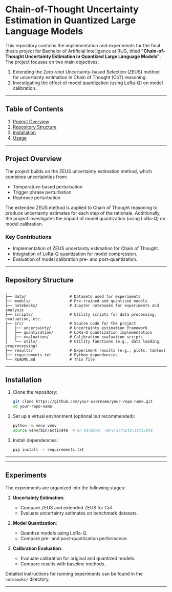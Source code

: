 # **Chain-of-Thought Uncertainty Estimation in Quantized Large Language Models**

This repository contains the implementation and experiments for the final thesis project for Bachelor of Artificial Intelligence at RUG, titled **"Chain-of-Thought Uncertainty Estimation in Quantized Large Language Models"**. The project focuses on two main objectives:
1. Extending the Zero-shot Uncertainty-based Selection (ZEUS) method for uncertainty estimation in Chain of Thought (CoT) reasoning.
2. Investigating the effect of model quantization (using LoRa-Q) on model calibration.

---

## **Table of Contents**
1. [Project Overview](#project-overview)
2. [Repository Structure](#repository-structure)
3. [Installation](#installation)
4. [Usage](#usage)

---

## **Project Overview**
The project builds on the ZEUS uncertainty estimation method, which combines uncertainties from:
- Temperature-based perturbation
- Trigger phrase perturbation
- Rephrase perturbation

The extended ZEUS method is applied to Chain of Thought reasoning to produce uncertainty estimates for each step of the rationale. Additionally, the project investigates the impact of model quantization (using LoRa-Q) on model calibration.

### **Key Contributions**
- Implementation of ZEUS uncertainty estimation for Chain of Thought.
- Integration of LoRa-Q quantization for model compression.
- Evaluation of model calibration pre- and post-quantization.

---

## **Repository Structure**
```
.
├── data/                   # Datasets used for experiments
├── models/                 # Pre-trained and quantized models
├── notebooks/              # Jupyter notebooks for experiments and analysis
├── scripts/                # Utility scripts for data processing, evaluation, etc.
├── src/                    # Source code for the project
│   ├── uncertainty/        # Uncertainty estimation framework
│   ├── quantization/       # LoRa-Q quantization implementation
│   ├── evaluation/         # Calibration evaluation scripts
│   └── utils/              # Utility functions (e.g., data loading, preprocessing)
├── results/                # Experiment results (e.g., plots, tables)
├── requirements.txt        # Python dependencies
└── README.md               # This file
```

---

## **Installation**
1. Clone the repository:
   ```bash
   git clone https://github.com/your-username/your-repo-name.git
   cd your-repo-name
   ```

2. Set up a virtual environment (optional but recommended):
   ```bash
   python -m venv venv
   source venv/bin/activate  # On Windows: venv\Scripts\activate
   ```

3. Install dependencies:
   ```bash
   pip install -r requirements.txt
   ```

---

[//]: # (## **Usage**)

[//]: # (### **1. Uncertainty Estimation**)

[//]: # (To estimate uncertainty using the extended ZEUS method for Chain of Thought:)

[//]: # (```python)

[//]: # (from src.uncertainty.zeus_estimator import ZEUSUncertaintyEstimator)

[//]: # (from src.uncertainty.cot_uncertainty import ChainOfThoughtUncertainty)

[//]: # ()
[//]: # (# Initialize ZEUS estimator)

[//]: # (zeus_estimator = ZEUSUncertaintyEstimator&#40;model, tokenizer, temperature_range=[0.5, 1.5], trigger_phrases=["Let's think step by step"]&#41;)

[//]: # ()
[//]: # (# Initialize CoT uncertainty estimator)

[//]: # (cot_uncertainty = ChainOfThoughtUncertainty&#40;model, tokenizer, zeus_estimator&#41;)

[//]: # ()
[//]: # (# Estimate uncertainty for an input)

[//]: # (input_text = "What is the capital of France?")

[//]: # (uncertainty = cot_uncertainty.estimate_final_uncertainty&#40;input_text&#41;)

[//]: # (print&#40;f"Uncertainty: {uncertainty}"&#41;)

[//]: # (```)

[//]: # ()
[//]: # (### **2. Model Quantization**)

[//]: # (To quantize a model using LoRa-Q:)

[//]: # (```python)

[//]: # (from src.quantization.lora_quantizer import LoRaQuantizer)

[//]: # ()
[//]: # (# Initialize quantizer)

[//]: # (quantizer = LoRaQuantizer&#40;model, quantization_config={"bits": 4, "lora_rank": 8}&#41;)

[//]: # ()
[//]: # (# Quantize the model)

[//]: # (quantized_model = quantizer.quantize_model&#40;&#41;)

[//]: # ()
[//]: # (# Save the quantized model)

[//]: # (quantizer.save_quantized_model&#40;"models/quantized_model"&#41;)

[//]: # (```)

[//]: # ()
[//]: # (### **3. Calibration Evaluation**)

[//]: # (To evaluate model calibration:)

[//]: # (```python)

[//]: # (from src.evaluation.calibration_evaluator import CalibrationEvaluator)

[//]: # ()
[//]: # (# Initialize evaluator)

[//]: # (evaluator = CalibrationEvaluator&#40;model, tokenizer, cot_uncertainty&#41;)

[//]: # ()
[//]: # (# Evaluate calibration on a dataset)

[//]: # (results = evaluator.evaluate_calibration&#40;dataset&#41;)

[//]: # (print&#40;f"Expected Calibration Error &#40;ECE&#41;: {results['ece']}"&#41;)

[//]: # (```)

---

## **Experiments**
The experiments are organized into the following stages:
1. **Uncertainty Estimation**:
   - Compare ZEUS and extended ZEUS for CoT.
   - Evaluate uncertainty estimates on benchmark datasets.

2. **Model Quantization**:
   - Quantize models using LoRa-Q.
   - Compare pre- and post-quantization performance.

3. **Calibration Evaluation**:
   - Evaluate calibration for original and quantized models.
   - Compare results with baseline methods.

Detailed instructions for running experiments can be found in the `notebooks/` directory.

---
